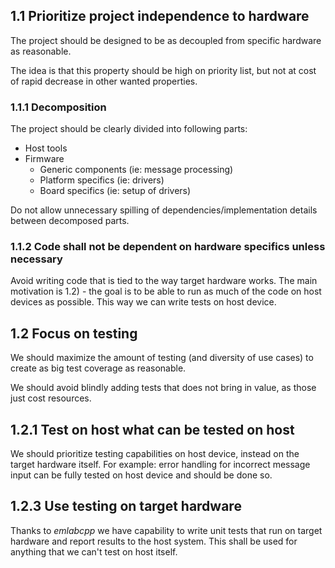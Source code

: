 
## 1.1 Prioritize project independence to hardware

The project should be designed to be as decoupled from specific hardware as reasonable.

The idea is that this property should be high on priority list, but not at cost of rapid decrease in other wanted properties.

### 1.1.1 Decomposition

The project should be clearly divided into following parts:

 - Host tools
 - Firmware
   - Generic components (ie: message processing)
   - Platform specifics (ie: drivers)
   - Board specifics (ie: setup of drivers)

Do not allow unnecessary spilling of dependencies/implementation details between decomposed parts.

### 1.1.2 Code shall not be dependent on hardware specifics unless necessary

Avoid writing code that is tied to the way target hardware works.
The main motivation is 1.2) - the goal is to be able to run as much of the code on host devices as possible. This way we can write tests on host device.

## 1.2 Focus on testing

We should maximize the amount of testing (and diversity of use cases) to create as big test coverage as reasonable.

We should avoid blindly adding tests that does not bring in value, as those just cost resources.

## 1.2.1 Test on host what can be tested on host

We should prioritize testing capabilities on host device, instead on the target hardware itself.
For example: error handling for incorrect message input can be fully tested on host device and should be done so.

## 1.2.3 Use testing on target hardware

Thanks to *emlabcpp* we have capability to write unit tests that run on target hardware and report results to the host system.
This shall be used for anything that we can't test on host itself.
